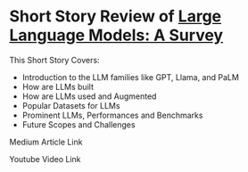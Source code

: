 # Short Story Review of <a href='https://arxiv.org/html/2402.06196v1#S1'> Large Language Models: A Survey </a>

This Short Story Covers:

- Introduction to the LLM families like GPT, Llama, and PaLM
- How are LLMs built
- How are LLMs used and Augmented
- Popular Datasets for LLMs
- Prominent LLMs, Performances and Benchmarks
- Future Scopes and Challenges

Medium Article Link

Youtube Video Link 

